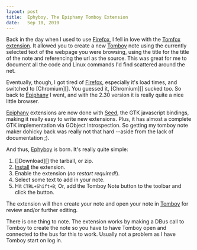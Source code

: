 ```yaml
---
layout: post
title:  Ephyboy, The Epiphany Tomboy Extension
date:   Sep 10, 2010
---
```


Back in the day when I used to use [Firefox][], I fell in love with the [Tomfox extension][]. It
allowed you to create a new [Tomboy][] note using the currently selected text of the webpage you
were browsing, using the title for the title of the note and referencing the url as the source. This
was great for me to document all the code and Linux commands I'd find scattered around the net.

Eventually, though, I got tired of [Firefox][], especially it's load times, and switched to
[Chromium][]. You guessed it, [Chromium][] sucked too. So back to [Epiphany][] I went, and with the
2.30 version it is really quite a nice little browser.

[Epiphany][] extensions are now done with [Seed][], the GTK javascript bindings, making it really
easy to write new extensions. Plus, it has almost a complete GTK implementation via GObject
Introspection. So getting my tomboy note maker dohicky back was really not that hard --aside from
the lack of documentation ;).

And thus, [Ephyboy][] is born. It's really quite simple:

 1. []Download][] the tarball, or zip.
 2. [Install][] the extension.
 3. Enable the extension (*no restart required!*).
 4. Select some text to add in your note.
 5. Hit `CTRL+Shift+B`; Or, add the Tomboy Note button to the toolbar and click the button.

The extension will then create your note and open your note in [Tomboy][] for review and/or further
editing.

There is one thing to note. The extension works by making a DBus call to Tomboy to create the note
so you have to have Tomboy open and connected to the bus for this to work. Usually not a problem
as I have Tomboy start on log in.

[Firefox]:(http://getfirefox.com)
[Tomboy]:(http://projects.gnome.org/tomboy/)
[Tomfox extension]:(https://addons.mozilla.org/en-US/firefox/addon/8276/)
[Epiphany]:(http://projects.gnome.org/epiphany/)
[Seed]:(http://live.gnome.org/Seed)
[Ephyboy]:(http://github.com/MattRead/Ephyboy)
[Download]:(http://github.com/MattRead/Ephyboy/downloads)
[Install]:(http://github.com/MattRead/Ephyboy/wiki)
